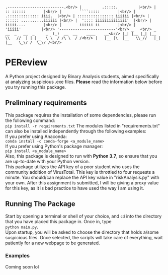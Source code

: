 `
.-------------------------.<br/>
|         .:::::.         |<br/>
|        :: ::::::        |<br/>
|        ````:::::        |<br/>
|  .:::::::::::::: iiii.  |<br/>
| :::::::::::::::: iiiiii |<br/>
| :::::: ..........iiiiii |<br/>
|  ':::: iiiiiiiiiiiiii'  |<br/>
|        iiiii....        |<br/>
|        iiiiii ii        |<br/>
|         'iiiii'         |<br/>
'-------------------------'<br/>
                           _   <br/>
 _   __  _   __  _     _  (_)  __  __    ____    __<br/>
|_| |__ |_| |__  \\   //  | | |__  \ \  / /\ \  / /<br/>
|   |__ |\  |__   \\_//   |_| |__   \_\/ /  \_\/ /<br/>
`

# PEReview
A Python project designed by Binary Analysis students, aimed specifically at analyzing suspicious .exe files. **Please** read the information below before you try running this package.  
## Preliminary requirements
This package requires the installation of some dependencies, please run the following command:<br/>
`pip install -r requirements.txt`
The modules listed in "requirements.txt" can also be installed independently through the following examples:<br/>
If you prefer using Anaconda:<br/>
`conda install -c conda-forge <a_module_name>`<br/>
If you prefer using Python's package manager:<br/>
`pip install <a_module_name>`<br/>
Also, this package is designed to run with **Python 3.7**, so ensure that you are up-to-date with your Python version.<br/>
This package utilizes the API key of a poor student who uses the community addition of VirusTotal. This key is throttled to four requests a minute. You should/can replace the API key value in "riskAnalysis.py" with your own. After this assignment is submitted, I will be giving a proxy value for this key, as it is bad practice to have used the way I am using it.
## Running The Package
Start by opening a terminal or shell of your choice, and `cd` into the directory that you have placed this package in. Once in, type<br/> `python main.py`.<br/> Upon startup, you will be asked to choose the directory that holds a/some suspicious files. Once selected, the scripts will take care of everything, wait patiently for a new webpage to be generated.
### Examples
Coming soon lol

